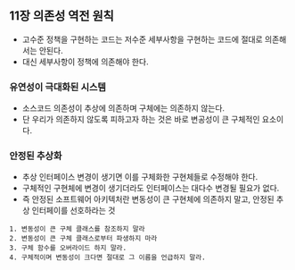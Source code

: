 ## 11장 의존성 역전 원칙
- 고수준 정책을 구현하는 코드는 저수준 세부사항을 구현하는 코드에 절대로 의존해서는 안된다.
- 대신 세부사항이 정책에 의존해야 한다.

### 유연성이 극대화된 시스템
- 소스코드 의존성이 추상에 의존하며 구체에는 의존하지 않는다.
- 단 우리가 의존하지 않도록 피하고자 하는 것은 바로 변공성이 큰 구체적인 요소이다.

### 안정된 추상화
* 추상 인터페이스 변경이 생기면 이를 구체화한 구현체들로 수정해야 한다. 
* 구체적인 구현체에 변경이 생기더라도 인터페이스는 대다수 변경될 필요가 없다. 
* 즉 안정된 소프트웨어 아키텍처란 변동성이 큰 구현체에 의존하지 말고, 안정된 추상 인터페이를 선호하라는 것

```text
1. 변동성이 큰 구체 클래스를 참조하지 말라
2. 변동성이 큰 구체 클래스로부터 파생하지 마라
3. 구체 함수를 오버라이드 하지 말라.
4. 구체적이며 변동성이 크다면 절대로 그 이름을 언급하지 말라.
```
